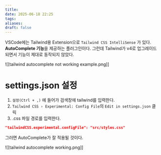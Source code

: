 ```yaml
---
title:
date: 2025-06-18 22:25
tags: 
aliases: 
draft: false
---
```

VSCode에는 Tailwind용 Extension으로 `Tailwind CSS IntelliSense` 가 있다.
**AutoComplete 기능**을 제공하는 플러그인이다.
그런데 Tailwind가 v4로 업그레이드 되면서 기능이 제대로 동작되지 않았다.

![[tailwind autocomplete not working example.png]]

# settings.json 설정

1. `설정(Ctrl + ,)` 에 들어가 검색창에 tailwind를 입력한다.
2. `Tailwind CSS › Experimental: Config File`의 `Edit in settings.json` 클릭
3. .css 파일 경로를 입력한다.
```json title="" {} // showLineNumbers{number}
"tailwindCSS.experimental.configFile": "src/styles.css"
```

그러면 AutoComplete가 잘 적용될 것이다.

![[tailwind autocomplete working.png]]